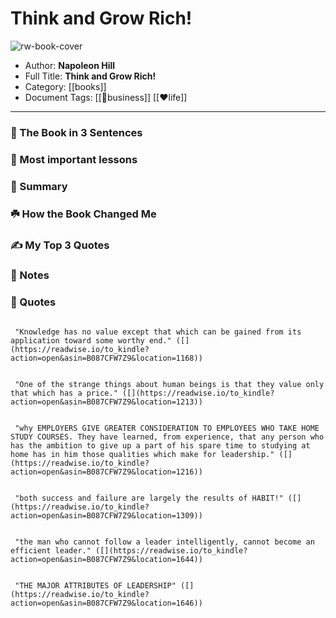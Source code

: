 # Think and Grow Rich!

![rw-book-cover](https://m.media-amazon.com/images/I/71JXMmqhO+L._SY160.jpg)

- Author: **Napoleon Hill**
- Full Title: **Think and Grow Rich!**
- Category: [[books]]
- Document Tags: [[💼business]] [[❤life]] 
---
### 🚀 The Book in 3 Sentences

### 🎨 Most important lessons

### 📒 Summary

### ☘️ How the Book Changed Me

### ✍️ My Top 3 Quotes

### 📝 Notes

### 📜 Quotes

```ad-quote 

 "Knowledge has no value except that which can be gained from its application toward some worthy end." ([](https://readwise.io/to_kindle?action=open&asin=B087CFW7Z9&location=1168))
```

```ad-quote 

 "One of the strange things about human beings is that they value only that which has a price." ([](https://readwise.io/to_kindle?action=open&asin=B087CFW7Z9&location=1213))
```

```ad-quote 

 "why EMPLOYERS GIVE GREATER CONSIDERATION TO EMPLOYEES WHO TAKE HOME STUDY COURSES. They have learned, from experience, that any person who has the ambition to give up a part of his spare time to studying at home has in him those qualities which make for leadership." ([](https://readwise.io/to_kindle?action=open&asin=B087CFW7Z9&location=1216))
```

```ad-quote 

 "both success and failure are largely the results of HABIT!" ([](https://readwise.io/to_kindle?action=open&asin=B087CFW7Z9&location=1309))
```

```ad-quote 

 "the man who cannot follow a leader intelligently, cannot become an efficient leader." ([](https://readwise.io/to_kindle?action=open&asin=B087CFW7Z9&location=1644))
```

```ad-quote 

 "THE MAJOR ATTRIBUTES OF LEADERSHIP" ([](https://readwise.io/to_kindle?action=open&asin=B087CFW7Z9&location=1646))
```

